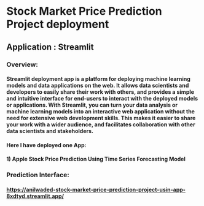 # Stock Market Price Prediction Project deployment
## Application : Streamlit
### Overview:
#### Streamlit deployment app is a platform for deploying machine learning models and data applications on the web. It allows data scientists and developers to easily share their work with others, and provides a simple and intuitive interface for end-users to interact with the deployed models or applications. With Streamlit, you can turn your data analysis or machine learning models into an interactive web application without the need for extensive web development skills. This makes it easier to share your work with a wider audience, and facilitates collaboration with other data scientists and stakeholders.

#### Here I have deployed one App:

####   1) Apple Stock Price Prediction Using Time Series Forecasting Model

### Prediction Interface:
#### https://anilwaded-stock-market-price-prediction-project-usin-app-8xdtyd.streamlit.app/
